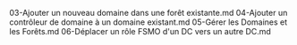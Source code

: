 03-Ajouter un nouveau domaine dans une forêt existante.md
04-Ajouter un contrôleur de domaine à un domaine existant.md
05-Gérer les Domaines et les Forêts.md
06-Déplacer un rôle FSMO d'un DC vers un autre DC.md

